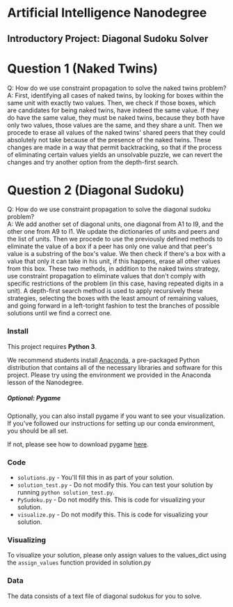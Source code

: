 # Artificial Intelligence Nanodegree
## Introductory Project: Diagonal Sudoku Solver

# Question 1 (Naked Twins)
Q: How do we use constraint propagation to solve the naked twins problem?  
A: First, identifying all cases of naked twins, by looking for boxes within the same unit with exactly two values. Then, we check if those boxes, which are candidates for being naked twins, have indeed the same value. If they do have the same value, they must be naked twins, because they both have only two values, those values are the same, and they share a unit. Then we procede to erase all values of the naked twins' shared peers that they could absolutely not take because of the presence of the naked twins. These changes are made in a way that permit backtracking, so that if the process of eliminating certain values yields an unsolvable puzzle, we can revert the changes and try another option from the depth-first search. 

# Question 2 (Diagonal Sudoku)
Q: How do we use constraint propagation to solve the diagonal sudoku problem?  
A: We add another set of diagonal units, one diagonal from A1 to I9, and the other one from A9 to I1. We update the dictionaries of units and peers and the list of units. Then we procede to use the previously defined methods to eliminate the value of a box if a peer has only one value and that peer's value is a substring of the box's value. We then check if there's a box with a value that only it can take in his unit, if this happens, erase all other values from this box. These two methods, in addition to the naked twins strategy, use constraint propagation to eliminate values that don't comply with specific restrictions of the problem (in this case, having repeated digits in a unit). A depth-first search method is used to apply recursively these strategies, selecting the boxes with the least amount of remaining values, and going forward in a left-toright fashion to test the branches of possible solutions until we find a correct one.

### Install

This project requires **Python 3**.

We recommend students install [Anaconda](https://www.continuum.io/downloads), a pre-packaged Python distribution that contains all of the necessary libraries and software for this project. 
Please try using the environment we provided in the Anaconda lesson of the Nanodegree.

##### Optional: Pygame

Optionally, you can also install pygame if you want to see your visualization. If you've followed our instructions for setting up our conda environment, you should be all set.

If not, please see how to download pygame [here](http://www.pygame.org/download.shtml).

### Code

* `solutions.py` - You'll fill this in as part of your solution.
* `solution_test.py` - Do not modify this. You can test your solution by running `python solution_test.py`.
* `PySudoku.py` - Do not modify this. This is code for visualizing your solution.
* `visualize.py` - Do not modify this. This is code for visualizing your solution.

### Visualizing

To visualize your solution, please only assign values to the values_dict using the ```assign_values``` function provided in solution.py

### Data

The data consists of a text file of diagonal sudokus for you to solve.